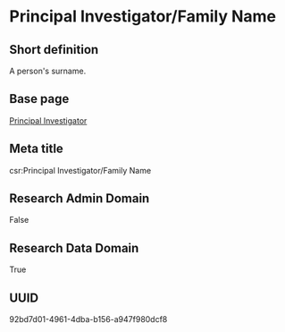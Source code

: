 # Principal Investigator/Family Name
## Short definition
A person's surname.
## Base page
[Principal Investigator](https://github.com/EuroCRIS/CASRAI-Dictionairies/blob/main/Objects/Principal%20Investigator.md)
## Meta title
csr:Principal Investigator/Family Name
## Research Admin Domain
False
## Research Data Domain
True
## UUID
92bd7d01-4961-4dba-b156-a947f980dcf8
